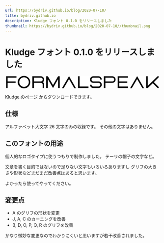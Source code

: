 ```yaml
---
url: https://bydriv.github.io/blog/2020-07-10/
title: bydriv.github.io
description: Kludge フォント 0.1.0 をリリースしました
thumbnail: https://bydriv.github.io/blog/2020-07-10//thumbnail.png
---
```


# Kludge フォント 0.1.0 をリリースしました

![](thumbnail.png)

[Kludge のページ](/misc/kludge) からダウンロードできます。

## 仕様

アルファベット大文字 26 文字のみの収録です。
その他の文字はありません。

## このフォントの用途

個人的なロゴタイプに使うつもりで制作しました。
テーリの帽子の文字など。

文章を書く目的ではないので足りない文字もいろいろありますし
グリフの大きさや形状などまだまだ改善点はあると思います。

よかったら使ってやってください。

## 変更点

- A のグリフの形状を変更
- J, A, C のカーニングを改善
- B, D, O, P, Q, R のグリフを改善

かなり微妙な変更なのでわかりにくいと思いますが若干改善されました。
